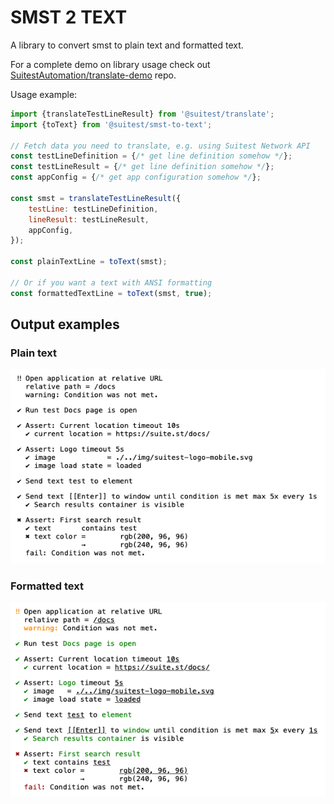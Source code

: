 # SMST 2 TEXT

A library to convert smst to plain text and formatted text.

For a complete demo on library usage check out [SuitestAutomation/translate-demo] repo.

Usage example:

```javascript
import {translateTestLineResult} from '@suitest/translate';
import {toText} from '@suitest/smst-to-text';

// Fetch data you need to translate, e.g. using Suitest Network API
const testLineDefinition = {/* get line definition somehow */};
const testLineResult = {/* get line definition somehow */};
const appConfig = {/* get app configuration somehow */};

const smst = translateTestLineResult({
    testLine: testLineDefinition,
    lineResult: testLineResult,
    appConfig,
});

const plainTextLine = toText(smst);

// Or if you want a text with ANSI formatting
const formattedTextLine = toText(smst, true);
```

## Output examples

### Plain text

![Plain text output](./docs/text-plain.png)

### Formatted text

![Formatted text output](./docs/text-formatted.png)

[SuitestAutomation/translate-demo]: https://github.com/SuitestAutomation/translate-demo

